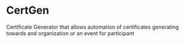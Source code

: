 # CertGen
Certificate Generator that allows automation of certificates generating towards and organization or an event for participant

